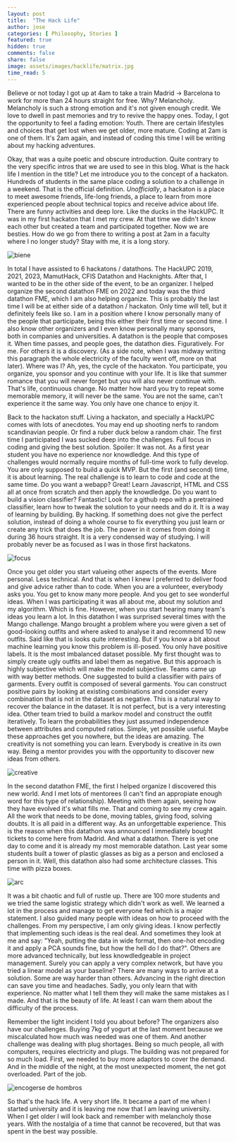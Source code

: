 ```yaml
---
layout: post
title:  "The Hack Life"
author: jose
categories: [ Philosophy, Stories ]
featured: true
hidden: true
comments: false
share: false
image: assets/images/hacklife/matrix.jpg
time_read: 5
---
```


Believe or not today I got up at 4am to take a train Madrid -> Barcelona to work for more than 24 hours straight for free. Why? Melancholy. Melancholy is such a strong emotion and it's not given enough credit. We love to dwell in past memories and try to revive the happy ones. Today, I got the opportunity to feel a fading emotion: Youth. There are certain lifestyles and choices that get lost when we get older, more mature. Coding at 2am is one of them. It's 2am again, and instead of coding this time I will be writing about my hacking adventures.

Okay, that was a quite poetic and obscure introduction. Quite contrary to the very specific intros that we are used to see in this blog. What is the hack life I mention in the title? Let me introduce you to the concept of a hackaton. Hundreds of students in the same place coding a solution to a challenge in a weekend. That is the official definition. _Unofficially_, a hackaton is a place to meet awesome friends, life-long friends, a place to learn from more experienced people about technical topics and receive advice about life. There are funny activities and deep lore. Like the ducks in the HackUPC. It was in my first hackaton that I met my crew. At that time we didn't know each other but created a team and participated together. Now we are besties. How do we go from there to writing a post at 2am in a faculty where I no longer study? Stay with me, it is a long story.

<p class="text-center"><img class="" src="{{site.baseurl}}/assets/images/hacklife/biene.svg" alt="biene" /></p>

In total I have assisted to 6 hackatons / datathons. The HackUPC 2019, 2021, 2023, MamutHack, CFIS Datathon and Hacknights. After that, I wanted to be in the other side of the event, to be an organizer. I helped organize the second datathon FME on 2022 and today was the third datathon FME, which I am also helping organize. This is probably the last time I will be at either side of a datathon / hackaton. Only time will tell, but it definitely feels like so. I am in a position where I know personally many of the people that participate, being this either their first time or second time. I also know other organizers and I even know personally many sponsors, both in companies and universities. A datathon is the people that composes it. When time passes, and people goes, the datathon dies. Figuratively. For me. For others it is a discovery. (As a side note, when I was midway writing this paragraph the whole electricity of the faculty went off, more on that later). Where was I? Ah, yes, the cycle of the hackaton. You participate, you organize, you sponsor and you continue with your life. It is like that summer romance that you will never forget but you will also never continue with. That's life, continuous change. No matter how hard you try to repeat some memorable memory, it will never be the same. You are not the same, can't experience it the same way. You only have one chance to enjoy it.

Back to the hackaton stuff. Living a hackaton, and specially a HackUPC comes with lots of anecdotes. You may end up shooting nerfs to random scandinavian people. Or find a ruber duck below a random chair. The first time I participated I was sucked deep into the challenges. Full focus in coding and giving the best solution. Spoiler: It was not. As a first year student you have no experience nor knowdledge. And this type of challenges would normally require months of full-time work to fully develop. You are only supposed to build a quick MVP. But the first (and second) time, it is about learning. The real challenge is to learn to code and code at the same time. Do you want a webapp? Great! Learn Javascript, HTML and CSS all at once from scratch and then apply the knowdledge. Do you want to build a vision classifier? Fantastic! Look for a github repo with a pretrained classifier, learn how to tweak the solution to your needs and do it. It is a way of learning by building. By hacking. If something does not give the perfect solution, instead of doing a whole course to fix everything you just learn or create any trick that does the job. The power in it comes from doing it during 36 hours straight. It is a very condensed way of studying. I will probably never be as focused as I was in those first hackatons. 

<p class="text-center"><img class="" src="{{site.baseurl}}/assets/images/hacklife/focus.png" alt="focus" /></p>

Once you get older you start valueing other aspects of the events. More personal. Less technical. And that is when I knew I preferred to deliver food and give advice rather than to code. When you are a volunteer, everybody asks you. You get to know many more people. And you get to see wonderful ideas. When I was participating it was all about me, about my solution and my algorithm. Which is fine. However, when you start hearing many team's ideas you learn a lot. In this datathon I was surprised several times with the Mango challenge. Mango brought a problem where you were given a set of good-looking outfits and where asked to analyse it and recommend 10 new outfits. Said like that is looks quite interesting. But if you know a bit about machine learning you know this problem is ill-posed. You only have positive labels. It is the most imbalanced dataset possible. My first thought was to simply create ugly outfits and label them as negative. But this approach is highly subjective which will make the model subjective. Teams came up with way better methods. One suggested to build a classifier with pairs of garments. Every outfit is composed of several garments. You can construct positive pairs by looking at existing combinations and consider every combination that is not in the dataset as negative. This is a natural way to recover the balance in the dataset. It is not perfect, but is a very interesting idea. Other team tried to build a markov model and construct the outfit iteratively. To learn the probabilities they just assumed independence between attributes and computed ratios. Simple, yet possible useful. Maybe these approaches get you nowhere, but the ideas are amazing. The creativity is not something you can learn. Everybody is creative in its own way. Being a mentor provides you with the opportunity to discover new ideas from others.

<p class="text-center"><img class="" src="{{site.baseurl}}/assets/images/hacklife/creative.png" alt="creative" /></p>

In the second datathon FME, the first I helped organize I discovered this new world. And I met lots of mentorees (I can't find an appropiate enough word for this type of relationship). Meeting with them again, seeing how they have evolved it's what fills me. That and coming to see my crew again. All the work that needs to be done, moving tables, giving food, solving doubts. It is all paid in a different way. As an unforgettable experience. This is the reason when this datathon was announced I immediately bought tickets to come here from Madrid. And what a datathon. There is yet one day to come and it is already my most memorable datathon. Last year some students built a tower of plastic glasses as big as a person and enclosed a person in it. Well, this datathon also had some architecture classes. This time with pizza boxes. 

<p class="text-center"><img class="" src="{{site.baseurl}}/assets/images/hacklife/arc.jpeg" alt="arc" /></p>

It was a bit chaotic and full of rustle up. There are 100 more students and we tried the same logistic strategy which didn't work as well. We learned a lot in the process and manage to get everyone fed which is a major statement. I also guided many people with ideas on how to proceed with the challenges. From my perspective, I am only giving ideas. I know perfectly that implementing such ideas is the real deal. And sometimes they look at me and say: "Yeah, putting the data in wide format, then one-hot encoding it and apply a PCA sounds fine, but how the hell do I do that?". Others are more advanced technically, but less knowdledgeable in project management. Surely you can apply a very complex network, but have you tried a linear model as your baseline? There are many ways to arrive at a solution. Some are way harder than others. Advancing in the right direction can save you time and headaches. Sadly, you only learn that with experience. No matter what I tell them they will make the same mistakes as I made. And that is the beauty of life. At least I can warn them about the difficulty of the process. 

Remember the light incident I told you about before? The organizers also have our challenges. Buying 7kg of yogurt at the last moment because we miscalculated how much was needed was one of them. And another challenge was dealing with plug shortages. Being so much people, all with computers, requires electricity and plugs. The building was not prepared for so much load. First, we needed to buy more adaptors to cover the demand. And in the middle of the night, at the most unexpected moment, the net got overloaded. Part of the job.

<p class="text-center"><img class="" src="{{site.baseurl}}/assets/images/hacklife/enc-hombros.jpg" alt="encogerse de hombros" /></p>

So that's the hack life. A very short life. It became a part of me when I started university and it is leaving me now that I am leaving university. When I get older I will look back and remember with melancholy those years. With the nostalgia of a time that cannot be recovered, but that was spent in the best way possible.